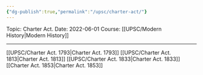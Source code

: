 ```yaml
---
{"dg-publish":true,"permalink":"/upsc/charter-act/"}
---
```


Topic: Charter Act.
Date: 2022-06-01
Course: [[UPSC/Modern History\|Modern History]]

---



[[UPSC/Charter Act. 1793\|Charter Act. 1793]]
[[UPSC/Charter Act. 1813\|Charter Act. 1813]]
[[UPSC/Charter Act. 1833\|Charter Act. 1833]]
[[Charter Act. 1853\|Charter Act. 1853]]
